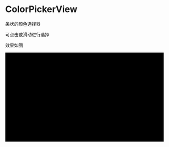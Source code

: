 # ColorPickerView
条状的颜色选择器

可点击或滑动进行选择

效果如图


![image](https://github.com/gloryzgh/ColorPickerView/blob/master/SVID_20200507_160029_1.2020-05-07%2016_16_04.gif)

